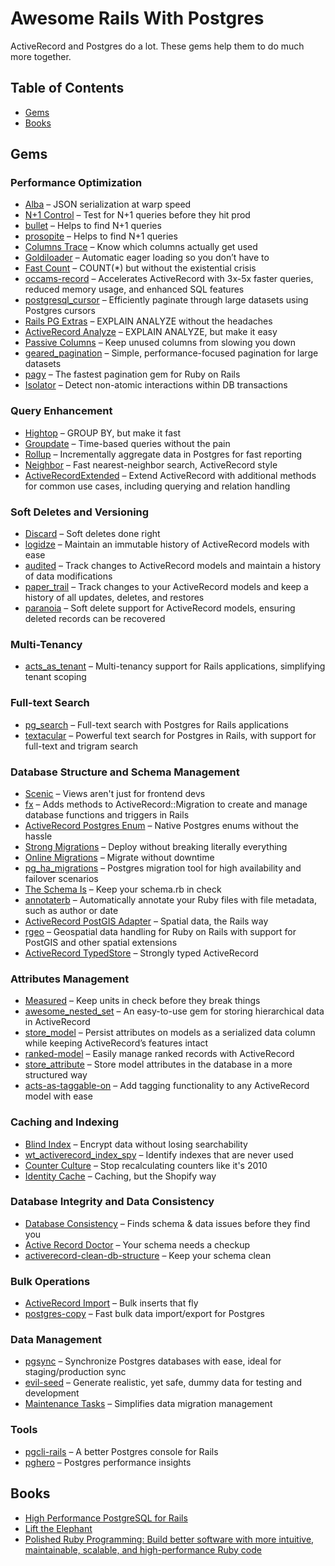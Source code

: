 # Awesome Rails With Postgres

ActiveRecord and Postgres do a lot. These gems help them to do much more together.

## Table of Contents

- [Gems](#gems)
- [Books](#books)

## Gems

### Performance Optimization

- [Alba](https://github.com/okuramasafumi/alba) – JSON serialization at warp speed
- [N+1 Control](https://github.com/palkan/n_plus_one_control) – Test for N+1 queries before they hit prod
- [bullet](https://github.com/flyerhzm/bullet) – Helps to find N+1 queries
- [prosopite](https://github.com/charkost/prosopite) – Helps to find N+1 queries
- [Columns Trace](https://github.com/fatkodima/columns_trace) – Know which columns actually get used
- [Goldiloader](https://github.com/salsify/goldiloader) – Automatic eager loading so you don’t have to
- [Fast Count](https://github.com/fatkodima/fast_count) – COUNT(*) but without the existential crisis
- [occams-record](https://github.com/jhollinger/occams-record) – Accelerates ActiveRecord with 3x-5x faster queries, reduced memory usage, and enhanced SQL features
- [postgresql_cursor](https://github.com/afair/postgresql_cursor) – Efficiently paginate through large datasets using Postgres cursors
- [Rails PG Extras](https://github.com/pawurb/rails-pg-extras) – EXPLAIN ANALYZE without the headaches
- [ActiveRecord Analyze](https://github.com/pawurb/activerecord-analyze) – EXPLAIN ANALYZE, but make it easy
- [Passive Columns](https://github.com/headmandev/passive_columns) – Keep unused columns from slowing you down
- [geared_pagination](https://github.com/basecamp/geared_pagination) – Simple, performance-focused pagination for large datasets
- [pagy](https://github.com/ddnexus/pagy) – The fastest pagination gem for Ruby on Rails
- [Isolator](https://github.com/palkan/isolator) – Detect non-atomic interactions within DB transactions

### Query Enhancement

- [Hightop](https://github.com/ankane/hightop) – GROUP BY, but make it fast
- [Groupdate](https://github.com/ankane/groupdate) – Time-based queries without the pain
- [Rollup](https://github.com/ankane/rollup) – Incrementally aggregate data in Postgres for fast reporting
- [Neighbor](https://github.com/ankane/neighbor) – Fast nearest-neighbor search, ActiveRecord style
- [ActiveRecordExtended](https://github.com/GeorgeKaraszi/ActiveRecordExtended) – Extend ActiveRecord with additional methods for common use cases, including querying and relation handling

### Soft Deletes and Versioning

- [Discard](https://github.com/jhawthorn/discard) – Soft deletes done right
- [logidze](https://github.com/palkan/logidze) – Maintain an immutable history of ActiveRecord models with ease
- [audited](https://github.com/collectiveidea/audited) – Track changes to ActiveRecord models and maintain a history of data modifications
- [paper_trail](https://github.com/paper-trail-gem/paper_trail) – Track changes to your ActiveRecord models and keep a history of all updates, deletes, and restores
- [paranoia](https://github.com/rubysherpas/paranoia) – Soft delete support for ActiveRecord models, ensuring deleted records can be recovered

### Multi-Tenancy

- [acts_as_tenant](https://github.com/ErwinM/acts_as_tenant) – Multi-tenancy support for Rails applications, simplifying tenant scoping

### Full-text Search

- [pg_search](https://github.com/Casecommons/pg_search) – Full-text search with Postgres for Rails applications
- [textacular](https://github.com/textacular/textacular) – Powerful text search for Postgres in Rails, with support for full-text and trigram search

### Database Structure and Schema Management

- [Scenic](https://github.com/scenic-views/scenic) – Views aren't just for frontend devs
- [fx](https://github.com/teoljungberg/fx) – Adds methods to ActiveRecord::Migration to create and manage database functions and triggers in Rails
- [ActiveRecord Postgres Enum](https://github.com/bibendi/-activerecord-postgres_enum) – Native Postgres enums without the hassle
- [Strong Migrations](https://github.com/ankane/strong_migrations) – Deploy without breaking literally everything
- [Online Migrations](https://github.com/fatkodima/online_migrations) – Migrate without downtime
- [pg_ha_migrations](https://github.com/braintree/pg_ha_migrations) – Postgres migration tool for high availability and failover scenarios
- [The Schema Is](https://github.com/zverok/the_schema_is) – Keep your schema.rb in check
- [annotaterb](https://github.com/drwl/annotaterb) – Automatically annotate your Ruby files with file metadata, such as author or date
- [ActiveRecord PostGIS Adapter](https://github.com/rgeo/activerecord-postgis-adapter) – Spatial data, the Rails way
- [rgeo](https://github.com/rgeo/rgeo) – Geospatial data handling for Ruby on Rails with support for PostGIS and other spatial extensions
- [ActiveRecord TypedStore](https://github.com/byroot/activerecord-typedstore) – Strongly typed ActiveRecord

### Attributes Management

- [Measured](https://github.com/Shopify/measured) – Keep units in check before they break things
- [awesome_nested_set](https://github.com/collectiveidea/awesome_nested_set) – An easy-to-use gem for storing hierarchical data in ActiveRecord
- [store_model](https://github.com/DmitryTsepelev/store_model) – Persist attributes on models as a serialized data column while keeping ActiveRecord’s features intact
- [ranked-model](https://github.com/brendon/ranked-model) – Easily manage ranked records with ActiveRecord
- [store_attribute](https://github.com/palkan/store_attribute) – Store model attributes in the database in a more structured way
- [acts-as-taggable-on](https://github.com/mbleigh/acts-as-taggable-on) – Add tagging functionality to any ActiveRecord model with ease

### Caching and Indexing

- [Blind Index](https://github.com/ankane/blind_index) – Encrypt data without losing searchability
- [wt_activerecord_index_spy](https://github.com/WeTransfer/wt_activerecord_index_spy) – Identify indexes that are never used
- [Counter Culture](https://github.com/magnusvk/counter_culture) – Stop recalculating counters like it's 2010
- [Identity Cache](https://github.com/Shopify/identity_cache) – Caching, but the Shopify way

### Database Integrity and Data Consistency

- [Database Consistency](https://github.com/djezzzl/database_consistency) – Finds schema & data issues before they find you
- [Active Record Doctor](https://github.com/gregnavis/active_record_doctor) – Your schema needs a checkup
- [activerecord-clean-db-structure](https://github.com/lfittl/activerecord-clean-db-structure) – Keep your schema clean

### Bulk Operations

- [ActiveRecord Import](https://github.com/zdennis/activerecord-import) – Bulk inserts that fly
- [postgres-copy](https://github.com/diogob/postgres-copy) – Fast bulk data import/export for Postgres

### Data Management

- [pgsync](https://github.com/ankane/pgsync) – Synchronize Postgres databases with ease, ideal for staging/production sync
- [evil-seed](https://github.com/evilmartians/evil-seed) – Generate realistic, yet safe, dummy data for testing and development
- [Maintenance Tasks](https://github.com/Shopify/maintenance_tasks) – Simplifies data migration management

### Tools

- [pgcli-rails](https://github.com/mattbrictson/pgcli-rails) – A better Postgres console for Rails
- [pghero](https://github.com/ankane/pghero) – Postgres performance insights

## Books

- [High Performance PostgreSQL for Rails](https://pragprog.com/titles/aapsql/high-performance-postgresql-for-rails/)
- [Lift the Elephant](https://leanpub.com/lift-the-elephant)
- [Polished Ruby Programming: Build better software with more intuitive, maintainable, scalable, and high-performance Ruby code](https://www.packtpub.com/en-us/product/polished-ruby-programming-9781801072724)
